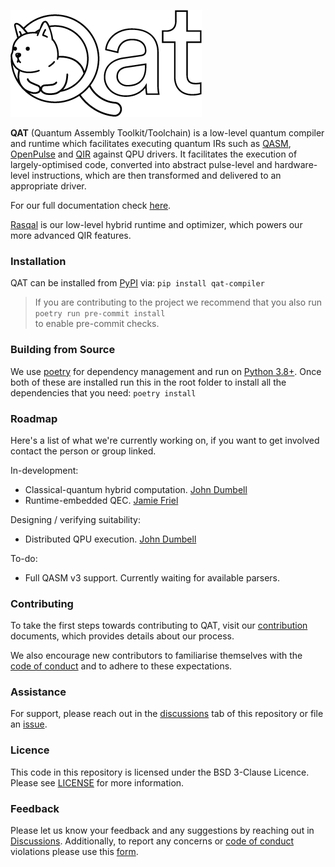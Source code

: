 ![QAT Logo](https://raw.githubusercontent.com/oqc-community/qat/main/qat-logo.png)

**QAT** (Quantum Assembly Toolkit/Toolchain) is a low-level quantum compiler and runtime which facilitates executing quantum IRs
such as [QASM](https://openqasm.com/), [OpenPulse](https://openqasm.com/language/openpulse.html) and
[QIR](https://devblogs.microsoft.com/qsharp/introducing-quantum-intermediate-representation-qir/) against QPU drivers.
It facilitates the execution of largely-optimised code, converted into abstract pulse-level and hardware-level instructions,
which are then transformed and delivered to an appropriate driver.

For our full documentation check [here](https://oqc-community.github.io/qat/main/index.html).

[Rasqal](https://github.com/oqc-community/rasqal) is our low-level hybrid runtime and optimizer, which powers our more advanced QIR features.

### Installation

QAT can be installed from [PyPI](https://pypi.org/project/qat-compiler/>) via:
`pip install qat-compiler`

> If you are contributing to the project we recommend that you also run  
> `poetry run pre-commit install`  
> to enable pre-commit checks.

### Building from Source

We use [poetry](https://python-poetry.org/) for dependency management and run on
[Python 3.8+](https://www.python.org/downloads/).
Once both of these are installed run this in the root folder to install all the dependencies that you need: `poetry install`

### Roadmap

Here's a list of what we're currently working on, if you want to get involved contact the person or group linked.

In-development:

- Classical-quantum hybrid computation. [John Dumbell](jdumbell@oxfordquantumcircuits.com>)
- Runtime-embedded QEC. [Jamie Friel](jfriel@oxfordquantumcircuits.com>)

Designing / verifying suitability:

- Distributed QPU execution. [John Dumbell](jdumbell@oxfordquantumcircuits.com>)

To-do:

- Full QASM v3 support. Currently waiting for available parsers.

### Contributing

To take the first steps towards contributing to QAT, visit our
[contribution](https://github.com/oqc-community/qat/blob/main/contributing.md) documents, which provides details about our
process.

We also encourage new contributors to familiarise themselves with the
[code of conduct](https://github.com/oqc-community/qat/blob/main/code_of_conduct.md) and to adhere to these
expectations.

### Assistance

For support, please reach out in the [discussions](https://github.com/oqc-community/qat/discussions) tab of this repository or file an [issue](https://github.com/oqc-community/qat/issues).

### Licence

This code in this repository is licensed under the BSD 3-Clause Licence.
Please see [LICENSE](https://github.com/oqc-community/qat/blob/main/LICENSE) for more information.

### Feedback

Please let us know your feedback and any suggestions by reaching out in [Discussions](https://github.com/oqc-community/qat/discussions>).
Additionally, to report any concerns or
[code of conduct](https://github.com/oqc-community/qat/blob/main/code_of_conduct.md) violations please use this
[form](https://docs.google.com/forms/d/e/1FAIpQLSeyEX_txP3JDF3RQrI3R7ilPHV9JcZIyHPwLLlF6Pz7iGnocw/viewform?usp=sf_link).
